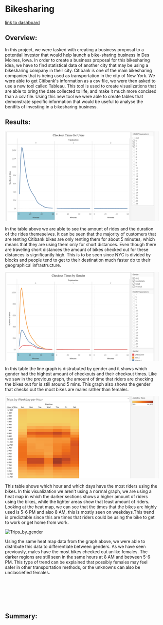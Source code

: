 # Bikesharing
[link to dashboard](https://public.tableau.com/app/profile/maria2059/viz/NYC_CITIBIKE_CHALLENGE/Story1)
## Overview:

In this project, we were tasked with creating a business proposal to a potential investor that would help launch a bike-sharing business in Des Moines, Iowa. In order to create a business proposal for this bikesharing idea, we have to find statistical data of another city that may be using a bikesharing company in their city. Citibank is one of the main bikesharing companies that is being used as transportation in the city of New York. We were able to get Citibank's information as a csv file, we were then asked to use a new tool called Tableau. This tool is used to create visualizations that are able to bring the date collected to life, and make it much more concised than a csv file. Using this new tool we were able to create tables that demonstrate specific information that would be useful to analyse the benifits of investing in a bikesharing business. 

## Results:

![checked_out_bikes](https://github.com/Mparra14/Bikesharing/blob/main/Resources/Checkout%20time%20.png)

In the table above we are able to see the amount of rides and the duration of the rides themeselves. It can be seen that the majority of customers that are renting Citibank bikes are only renting them for about 5 minutes, which means that they are using them only for short distances. Even though there are traveling short distances the amount of bikes checked out for these distances is significantly high. This is to be seen since NYC is divided by blocks and people tend to get to their destination much faster do to their geographical infrastructure. 

![checked_out_bikes_by gender](https://github.com/Mparra14/Bikesharing/blob/main/Resources/checkout%20time%20by%20gender.png)

In this table the line graph is distrubuted by gender and it shows which gender had the highest amount of checkouts and their checkout times. Like we saw in the previous graph, the amount of time that riders are checking the bikes out for is still around 5 mins. This graph also shows the gender that checks out the most bikes are males rather than females. 

![trips_by_weekday](https://github.com/Mparra14/Bikesharing/blob/main/Resources/Trips%20by%20weekday%20.png)

This table shows which hour and which days have the most riders using the bikes. In this visualization we aren't using a normal graph, we are using a heat map in which the darker sections shows a higher amount of riders using the bikes, while the lighter areas show that least amount of riders. Looking at the heat map, we can see that the times that the bikes are highly used is 5-6 PM and also 8 AM, this is mostly seen on weekdays.This trend is predictable since this are times that riders could be using the bike to get to work or get home from work. 

![Trips_by_gender]()

Using the same heat map data from the graph above, we were able to distribute this data to differentiate between genders. As we have seen previously, males have the most bikes checked out unlike females. The darker regions are still seen in the same hours at 8 AM and between 5-6 PM. This type of trend can be explained that possibly females may feel safer in other transportation methods, or the unknowns can also be unclassiefied females. 

![]()

![]()

![]()




## Summary: 



